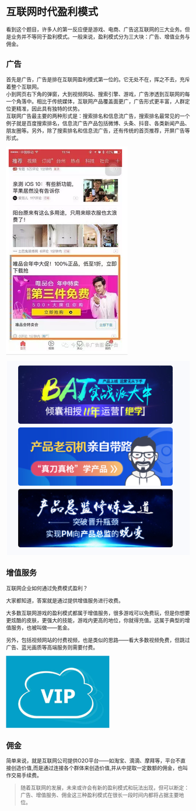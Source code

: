 # 互联网时代盈利模式

看到这个题目，许多人的第一反应便是游戏、电商、广告这互联网的三大业务。但是业务并不等同于盈利模式。一般来说，盈利模式分为三大块：广告、增值业务与佣金。

## 广告
首先是广告，广告是排在互联网盈利模式第一位的。它无处不在，挥之不去，充斥着整个互联网。   
小到网页右下角的弹窗，大到视频网站、搜索引擎、游戏，广告渗透到互联网的每一个角落中。相比于传统媒体，互联网产品覆盖面更广，广告形式更丰富，人群定位更精准，因此具有独特的优势。  
互联网广告最主要的两种形式是：搜索排名和信息流广告，搜索排名最常见的一个例子就是百度搜索排名，信息流广告产品包括微博、头条、抖音、各类新闻产品、朋友圈等。另外，除了搜索排名和信息流广告，还有传统的首页推荐，开屏广告等形式。

![](lab16-1.png)

![](lab16-2.png)

## 增值服务
互联网企业如何通过免费模式盈利？

大家都知道，答案就是通过提供增值服务进行收费。

大多数互联网游戏的盈利模式都属于增值服务，很多游戏可以免费玩，但是你想要更炫酷的皮肤，更强大的技能，游戏内更高的地位，你就得充值。这属于典型的增值服务，也被叫做——氪金。

另外，包括视频网站的付费视频，也是类似的思路——看大多数视频免费，但跳过广告、蓝光画质等高端服务则需要付费。

![](lab16-3.png)

## 佣金
简单来说，就是互联网公司提供O2O平台——如淘宝、滴滴、摩拜等，平台不直接创造价值,而是通过连接各个群体来创造价值,并从中提取一定数额的佣金，也叫作交易手续费。

>随着互联网的发展，未来或许会有新的盈利模式和玩法出现，但可以断定：广告、增值服务、佣金这三种盈利模式在很长一段时间内都将占据主要地位。